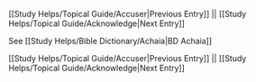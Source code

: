 [[Study Helps/Topical Guide/Accuser|Previous Entry]]  ||  [[Study Helps/Topical Guide/Acknowledge|Next Entry]]

 See [[Study Helps/Bible Dictionary/Achaia|BD Achaia]]

[[Study Helps/Topical Guide/Accuser|Previous Entry]]  ||  [[Study Helps/Topical Guide/Acknowledge|Next Entry]]